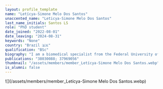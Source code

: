 ```yaml
---
layout: profile_template
name: "Letícya-Simone Melo Dos Santos"
unaccented_name: "Leticya-Simone Melo Dos Santos"
last_name_initials: Santos LS
role: "PhD student"
date_joined: "2022-08-01"
date_leaving: "2024-08-31"
keywords: "None"
country: "Brazil 🇧🇷"
qualification: "BSc"
biography: "I am a biomedical specialist from the Federal University of Pernambuco (UFPE), Brazil, my country of origin. During graduation, I conducted research in two major areas– Neuroendocrine Physiology and Population Genetics. In Physiology, I developed in vivo experiments with the objective of understanding the response of the HMGB1 protein in the Hypothalamus-Neurohypophyseal Axis in the face of sepsis situations. In the area of Genetics, I worked with the development and updating of the Database of Genetic Profiles of a State in Brazil. I am now a PhD student, in the double-degree modality at the University of Groningen and at PUCRS in Brazil, and my main topic of interest includes microglia and their relationship with aging brain. In my free time I enjoy writing, exercising, and discovering new places."
publications: "38030088; 37969056"
thumbnail: "/assets/members/member_Letícya-Simone Melo Dos Santos.webp"
is_alumni: false
---
```


 ![](/assets/members/member_Letícya-Simone Melo Dos Santos.webp)

 